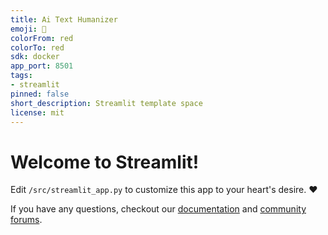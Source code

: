 ```yaml
---
title: Ai Text Humanizer
emoji: 🚀
colorFrom: red
colorTo: red
sdk: docker
app_port: 8501
tags:
- streamlit
pinned: false
short_description: Streamlit template space
license: mit
---
```


# Welcome to Streamlit!

Edit `/src/streamlit_app.py` to customize this app to your heart's desire. :heart:

If you have any questions, checkout our [documentation](https://docs.streamlit.io) and [community
forums](https://discuss.streamlit.io).
